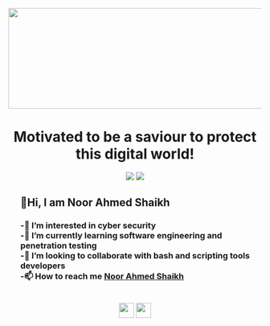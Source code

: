 
<!---
Noor-Ahmed-12/Noor-Ahmed-12 is a ✨ special ✨ repository because its `README.md` (this file) appears on your GitHub profile.
You can click the Preview link to take a look at your changes.
--->
<p>
<img src = "https://media.tenor.com/images/b3da74da5a2d36f4e385fdc88748e27f/tenor.gif" width=800 height=200>
 </p>
<h1 align="center">Motivated to be a saviour to protect this digital world!</h1>

<div align="center">
<a href="linkedin.com/in/noor-ahmed-shaikh-2989691b4/"><img src="https://img.shields.io/website?label=linkedin.com/in/noor-ahmed-shaikh-2989691b4/&style=for-the-badge&url=linkedin.com/in/noor-ahmed-shaikh-2989691b4/" /></a>
<a href="https://twitter.com/TechnicalFaraz1"><img src="https://img.shields.io/twitter/follow/technicalfaraz1?color=1DA1F2&logo=twitter&style=for-the-badge" /></a>
</div>

<ul>
<h2>👋Hi, I am Noor Ahmed Shaikh</h2>
<h3><strong>-👀 I’m interested in cyber security</strong><br>
<strong>-🌱 I’m currently learning software engineering and penetration testing</strong><br>
<strong>-💞️ I’m looking to collaborate with bash and scripting tools developers</strong><br>
<strong>-📫 How to reach me <a href="https://www.linkedin.com/in/noor-ahmed-shaikh-2989691b4" target="_blank">Noor Ahmed Shaikh</a><br></strong><br></h3>
 </ul>
<p align="center">
<a href="https://www.linkedin.com/in/noor-ahmed-shaikh-2989691b4/" target="_blank"><img src="https://cdn.jsdelivr.net/npm/simple-icons@3.0.1/icons/linkedin.svg" height="30" width"30"></a>
<a href="https://www.twitter.com/NoorShykh54?s=09/" target="_blank"><img src="https://cdn.jsdelivr.net/npm/simple-icons@3.0.1/icons/twitter.svg" height="30" width"30"></a>
 </p>
